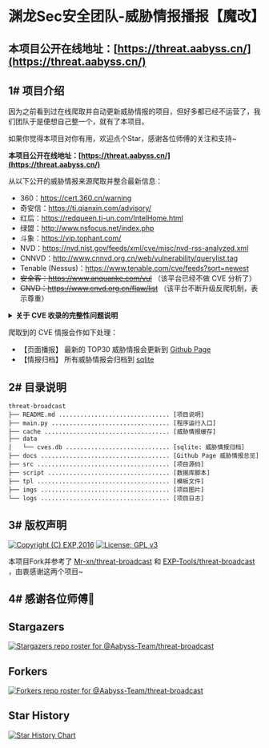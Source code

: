 # 渊龙Sec安全团队-威胁情报播报【魔改】

**本项目公开在线地址：[https://threat.aabyss.cn/](https://threat.aabyss.cn/)**
------


## 1# 项目介绍

因为之前看到过在线爬取并自动更新威胁情报的项目，但好多都已经不运营了，我们团队于是便想自己整一个，就有了本项目。

如果你觉得本项目对你有用，欢迎点个Star，感谢各位师傅的关注和支持~

**本项目公开在线地址：[https://threat.aabyss.cn/](https://threat.aabyss.cn/)**

从以下公开的威胁情报来源爬取并整合最新信息：

- 360：https://cert.360.cn/warning
- 奇安信：https://ti.qianxin.com/advisory/
- 红后：https://redqueen.tj-un.com/IntelHome.html
- 绿盟：http://www.nsfocus.net/index.php
- 斗象：https://vip.tophant.com/
- NVD：https://nvd.nist.gov/feeds/xml/cve/misc/nvd-rss-analyzed.xml
- CNNVD：http://www.cnnvd.org.cn/web/vulnerability/querylist.tag
- Tenable (Nessus)：https://www.tenable.com/cve/feeds?sort=newest
- ~~安全客：https://www.anquanke.com/vul~~ （该平台已经不做 CVE 分析了）
- ~~CNVD：https://www.cnvd.org.cn/flaw/list~~ （该平台不断升级反爬机制，表示尊重）

<details>
<summary><b>关于 CVE 收录的完整性问题说明</b></summary>
<br/>


本程序只收录国内外安全厂商已收录并分析的 CVE，并不收录所有 CVE，需要全量 CVE 的同学可自行去以下站点下载：

- CVEs 官网： https://cve.mitre.org/
- GitHub（CVEs 实时同步）： https://github.com/CVEProject/cvelist
- CIRCL（CVEs 实时同步）： https://cve.circl.lu/ 或 https://cve.circl.lu/api/browse
- 每日 CVE： https://cassandra.cerias.purdue.edu/CVE_changes/today.html

</details>

爬取到的 CVE 情报会作如下处理：

- 【页面播报】 最新的 TOP30 威胁情报会更新到 [Github Page](https://threat.aabyss.cn/)
- 【情报归档】 所有威胁情报会归档到 [sqlite](data/cves.db)




## 2# 目录说明

```
threat-broadcast
├── README.md ............................... [项目说明]
├── main.py ................................. [程序运行入口]
├── cache ................................... [威胁情报缓存]
├── data
│   └── cves.db ............................. [sqlite: 威胁情报归档]
├── docs .................................... [Github Page 威胁情报总览]
├── src ..................................... [项目源码]
├── script .................................. [数据库脚本]
├── tpl ..................................... [模板文件]
├── imgs .................................... [项目图片]
└── logs .................................... [项目日志]
```


## 3# 版权声明

[![Copyright (C) EXP,2016](https://img.shields.io/badge/Copyright%20(C)-EXP%202016-blue.svg)](http://exp-blog.com)
[![License: GPL v3](https://img.shields.io/badge/License-GPL%20v3-blue.svg)](https://www.gnu.org/licenses/gpl-3.0)

本项目Fork并参考了 [Mr-xn/threat-broadcast](https://github.com/Mr-xn/threat-broadcast) 和 [EXP-Tools/threat-broadcast](https://github.com/EXP-Tools/threat-broadcast) ，由衷感谢这两个项目~


## 4# 感谢各位师傅🙏

## Stargazers

[![Stargazers repo roster for @Aabyss-Team/threat-broadcast](http://reporoster.com/stars/Aabyss-Team/threat-broadcast)](https://github.com/Aabyss-Team/threat-broadcast/stargazers)


## Forkers

[![Forkers repo roster for @Aabyss-Team/threat-broadcast](http://reporoster.com/forks/Aabyss-Team/threat-broadcast)](https://github.com/Aabyss-Team/threat-broadcast/network/members)


## Star History

[![Star History Chart](https://api.star-history.com/svg?repos=Aabyss-Team/threat-broadcast&type=Date)](https://star-history.com/#Aabyss-Team/threat-broadcast&Date)

